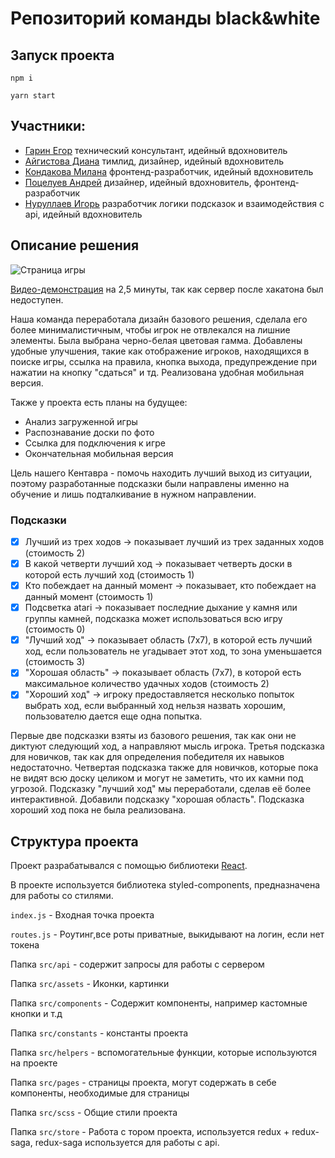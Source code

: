 # Репозиторий команды black&white
## Запуск проекта
`npm i`

`yarn start`
## Участники:
 - [Гарин Егор](https://github.com/garinegor) технический консультант, идейный вдохновитель
 - [Айгистова Диана](https://github.com/Mcotea) тимлид, дизайнер, идейный вдохновитель
 - [Кондакова Милана](https://github.com/MKondakova) фронтенд-разработчик, идейный вдохновитель
 - [Поцелуев Андрей](https://github.com/pAndrey200) дизайнер, идейный вдохновитель, фронтенд-разработчик
 - [Нуруллаев Игорь](https://github.com/Tennessium) разработчик логики подсказок и взаимодействия с api, идейный вдохновитель
## Описание решения
![Страница игры](https://user-images.githubusercontent.com/46626161/117366509-82bcc180-aec9-11eb-8c68-e872658ae368.png)

[Видео-демонстрация](https://drive.google.com/file/d/11Yind8gOQRZ81gaSvPR-aWFMw1mcf5F-/view?usp=sharing) на 2,5 минуты, так как сервер после хакатона был недоступен.

Наша команда переработала дизайн базового решения, сделала его более минималистичным, чтобы игрок не отвлекался на лишние элементы. 
Была выбрана черно-белая цветовая гамма. 
Добавлены удобные улучшения, такие как отображение игроков, находящихся в поиске игры, ссылка на правила, кнопка выхода, предупреждение при нажатии на кнопку "сдаться" и тд.
Реализована удобная мобильная версия.

Также у проекта есть планы на будущее:
 - Анализ загруженной игры
 - Распознавание доски по фото
 - Ссылка для подключения к игре
 - Окончательная мобильная версия

Цель нашего Кентавра - помочь находить лучший выход из ситуации, поэтому разработанные подсказки были направлены именно на обучение и лишь подталкивание в нужном направлении.
### Подсказки
- [x] Лучший из трех ходов -> показывает лучший из трех заданных ходов (стоимость 2)
- [x] В какой четверти лучший ход -> показывает четверть доски в которой есть лучший ход (стоимость 1)
- [x] Кто побеждает на данный момент -> показывает, кто побеждает на данный момент (стоимость 1)
- [x] Подсветка atari -> показывает последние дыхание у камня или группы камней, подсказка может использоваться всю игру (стоимость 0)
- [x] "Лучший ход" -> показывает область (7х7), в которой есть лучший ход, если пользователь не угадывает этот ход, то зона уменьшается (стоимость 3)
- [x] "Хорошая область" -> показывает область (7х7), в которой есть максимальное количество удачных ходов (стоимость 2)
- [x] "Хороший ход" -> игроку предоставляется несколько попыток выбрать ход, если выбранный ход нельзя назвать хорошим, пользователю дается еще одна попытка.

Первые две подсказки взяты из базового решения, так как они не диктуют следующий ход, а направляют мысль игрока.
Третья подсказка для новичков, так как для определения победителя их навыков недостаточно. 
Четвертая подсказка также для новичков, которые пока не видят всю доску целиком и могут не заметить, что их камни под угрозой.
Подсказку "лучший ход" мы переработали, сделав её более интерактивной.
Добавили подсказку "хорошая область".
Подсказка хороший ход пока не была реализована.

## Структура проекта
Проект разрабатывался с помощью библиотеки [React](https://ru.reactjs.org/).

В проекте используется библиотека styled-components, предназначена для работы со стилями. 

`index.js` - Входная точка проекта 

`routes.js` - Роутинг,все роты приватные, выкидывают на логин, если нет токена

Папка `src/api` - содержит запросы для работы с сервером

Папка `src/assets` - Иконки, картинки 

Папка `src/components` -  Содержит компоненты, например кастомные кнопки и т.д

Папка `src/constants` -  константы проекта

Папка `src/helpers` - вспомогательные функции, которые используются на проекте

Папка `src/pages` - страницы проекта, могут содержать в себе компоненты, необходимые для страницы

Папка `src/scss` - Общие стили проекта

Папка `src/store` - Работа с тором проекта, используется redux + redux-saga, redux-saga используется для работы с api.


